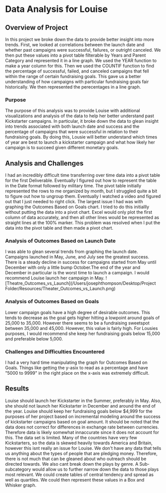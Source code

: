 # Data Analysis for Louise 

## Overview of Project
In this project we broke down the data to provide better insight into more trends. First, we looked at correlations between the launch date and whether past campaigns were successful, failures, or outright canceled. We then put these values into a pivot table filterable by Years and Parent Category and represented it in a line graph. We used the YEAR function to make a year column for this. Then we used the COUNTIF function to find the percentage of successful, failed, and canceled campaigns that fell within the range of certain fundraising goals. This gave us a better understanding of how campaigns with particular fundraising goals fair historically. We then represented the perecentages in a line graph.

### Purpose
The purpose of this analysis was to provide Louise with additional visualizations and analysis of the data to help her better understand past Kickstarter campaigns. In particular, it broke down the data to glean insight into trends associated with both launch date and success and the percentage of campaigns that were successful in relation to their fundraising goals. By doing this, Lousie will better understand which times of year are best to launch a kickstarter campaign and what how likely her campaign is to succeed given different monetary goals.

## Analysis and Challenges
I had an incredibly difficult time transferring over time data into a pivot table for the first Deliverable. Eventually I figured out how to represent the table in the Date format followed by military time. The pivot table initially represented the rows to me organized by month, but I struggled quite a bit to figure out how to ungroup them. Eventually I watched a video and figured out that I just needed to right click. The largest issue I had was with graphing the Outcomes Based on Goals chart. I tried to do this initiallly without putting the data into a pivot chart. Excel would only plot the first column of data accurately, and then all other lines would be represented as straight lines at the 100% marker. This problem was resolved when I put the data into the pivot table and then made a pivot chart.

### Analysis of Outcomes Based on Launch Date
I was able to glean several trends from graphing the launch date. Campaigns launched in May, June, and July see the greatest success. There is a steady decline in success for campaigns started from May until December with only a little bump October.The end of the year and December in particular is the worst time to launch a campaign. I would recommend Louise launch her campaign in May. 
![Theatre_Outcomes_vs_Launch](/Users/josephthompson/Desktop/Project Folder/Resources/Theater_Outcomes_vs_Launch.png)


### Analysis of Outcomes Based on Goals
Lower campaign goals have a high degree of desirable outcomes. This tends to decrease as the goal gets higher hitting a lowpoint around goals of 25,000 to 35,000. However there seems to be a fundraising sweetspot between 35,000 and 45,000. However, this value is fairly high. For Lousies purposes, I would recommend she keep her fundraising goals below 15,000 and preferable below 5,000.

### Challenges and Difficulties Encountered
I had a very hard time manipulating the graph for Outcomes Based on Goals. Things like getting the y-asix to read as a percentage and have "5000 to 9999" in the right place on the x-axis was extremely difficult.

## Results
Louise should launch her Kickstarter in the Summer, preferably in May. Also, she should not launch her Kickstarter in December and around the end of the year.
Louise should keep her fundraising goals below $4,999 for the purposes of her project based on incremental modeling around the success of kickstarter campaigns based on goal amount. It should be noted that the data does not correct for differences in exchange rate between currencies. Therefore data is likely somewhat innaccurate since it does not account for this. The data set is limited. Many of the countries have very few Kickstarters, so the data is skewed heavily towards America and Britain, however this isnt really an issue for Louise. We don't have any data that tells us anything about the types of people that are pledging money. Therefore, there is not much that can be gleaned about who outreach should be directed towards. We also cant break down the plays by genre. A Sub-subcategory would allow us to further narrow down the data to those plays most relevant. We could create tables of central tendency and spread as well as quartiles. We could then represent these values in a Box and Whisker graph.
